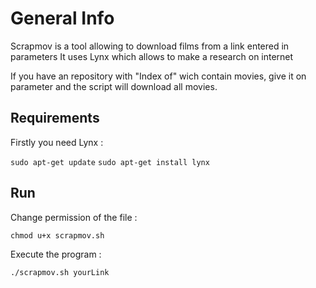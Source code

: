 # General Info

Scrapmov is a tool allowing to download films from a link entered in parameters
It uses Lynx which allows to make a research on internet

If you have an repository with "Index of" wich contain movies, give it on parameter and the script will download all movies.

## Requirements

Firstly you need Lynx :

`sudo apt-get update`
`sudo apt-get install lynx`

## Run

Change permission of the file :

`chmod u+x scrapmov.sh`

Execute the program :

`./scrapmov.sh yourLink`